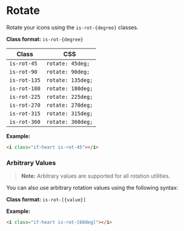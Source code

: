 # Rotate

Rotate your icons using the `is-rot-{degree}` classes.

**Class format:** `is-rot-{degree}`

| Class | CSS |
| --- | --- |
| `is-rot-45` | `rotate: 45deg;` |
| `is-rot-90` | `rotate: 90deg;` |
| `is-rot-135` | `rotate: 135deg;` |
| `is-rot-180` | `rotate: 180deg;` |
| `is-rot-225` | `rotate: 225deg;` |
| `is-rot-270` | `rotate: 270deg;` |
| `is-rot-315` | `rotate: 315deg;` |
| `is-rot-360` | `rotate: 360deg;` |

**Example:**
```html
<i class="if-heart is-rot-45"></i>
```

### Arbitrary Values

> **Note:** Arbitrary values are supported for all rotation utilities.

You can also use arbitrary rotation values using the following syntax:

**Class format:** `is-rot-[{value}]`

**Example:**
```html
<i class="if-heart is-rot-[60deg]"></i>
```

